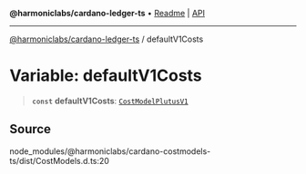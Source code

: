 **@harmoniclabs/cardano-ledger-ts** • [Readme](../Introduction.md) \| [API](../globals.md)

***

[@harmoniclabs/cardano-ledger-ts](../Introduction.md) / defaultV1Costs

# Variable: defaultV1Costs

> **`const`** **defaultV1Costs**: [`CostModelPlutusV1`](../interfaces/CostModelPlutusV1.md)

## Source

node\_modules/@harmoniclabs/cardano-costmodels-ts/dist/CostModels.d.ts:20
